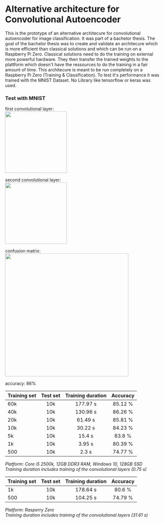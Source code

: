 # Alternative architecture for Convolutional Autoencoder
This is the prototype of an alternative architecure for convolutional autoencoder for image classification. It was part of a bachelor thesis.
The goal of the bachelor thesis was to create and validate an architecure which is more efficient than classical solutions and which can be run on a Raspberry Pi Zero.
Classical solutions need to do the training on external more powerful hardware. They then transfer the trained weights to the plattform which doesn't have the ressources to do the training in a fair amount of time. This architecure is meant to be run completely on a Raspberry Pi Zero (Training & Classification).
To test it's performance it was trained with the MNIST Dataset. No Library like tensorflow or keras was used.

### Test with MNIST

first convolutional layer:  
<img src="https://i.imgur.com/yzW8UqT.png" height="200" > 

second convolutional layer:  
<img src="https://i.imgur.com/kjdb4N6.png" height="200" > 

confusion matrix:  
<img src="https://i.imgur.com/VSOsEce.png" height="400" > 

accuracy: 86%


| Training set  | Test set| Training duration  | Accuracy |
| ------------- |:-------:|:------------------:|:--------:|
| 60k           | 10k     | 177.97 s           | 85.12 %  |
| 40k           | 10k     | 130.96 s           | 86.26 %  |
| 20k           | 10k     | 61.49 s            | 85.81 %  |
| 10k           | 10k     | 30.22 s            | 84.23 %  |
| 5k            | 10k     | 15.4 s             | 83.8 %   |       
| 1k            | 10k     | 3.95 s             | 80.39 %  |
| 500           | 10k     | 2.3 s              | 74.77 %  |

_Platform: Core i5 2500k, 12GB DDR3 RAM, Windows 10, 128GB SSD_  
_Training duration includes training of the convolutional layers (0.75 s)_


| Training set  | Test set| Training duration  | Accuracy |
| ------------- |:-------:|:------------------:|:--------:|
| 1k            | 10k     | 178.64 s           | 80.6 %  |
| 500           | 10k     | 104.25 s           | 74.79 %  |

_Platform: Rasperry Zero_   
_Training duration includes training of the convolutional layers (31.61 s)_
